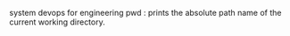 system devops for engineering
pwd : prints the absolute path name of the current working directory.
